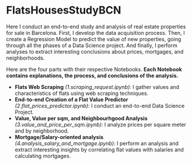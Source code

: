 # FlatsHousesStudyBCN

Here I conduct an end-to-end study and analysis of real estate properties for sale in Barcelona. First, I develop the data acquisition process. Then, I create a Regression Model to predict the value of new properties, going through all the phases of a Data Science project. And finally, I perform analyses to extract interesting conclusions about prices, mortgages, and neighborhoods.

Here are the four parts with their respective Notebooks. **Each Notebook contains explanations, the process, and conclusions of the analysis.**

- **Flats Web Scraping** *(1.scraping_request.ipynb):* I gather values and characteristics of flats using web scraping techniques.
- **End-to-end Creation of a Flat Value Predictor** *(2.flat_prices_predictor.ipynb)*: I conduct an end-to-end Data Science Project.
- **Value, Value per sqm, and Neighbourhgood Analysis** *(3.value_and_price_per_sqm.ipynb)*: I analyze prices per square meter and by neighborhood.
- **Mortgage/Salary-oriented analysis** *(4.analysis_salary_and_mortgage.ipynb)*: I perform an analysis and extract interesting insights by correlating flat values with salaries and calculating mortgages.
